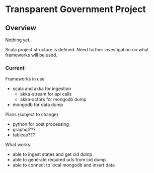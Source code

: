# Transparent Government Project

## Overview
Nothing yet. 

Scala project structure is defined.
Need further investigation on what frameworks will be used.

### Current
Frameworks in use
- scala and akka for ingestion
  - akka-stream for api calls
  - akka-actors for mongodb dump
- mongodb for data dump

Plans (subject to change)
- python for post processing
- graphql???
- tableau???

What works
- able to ingest states and get cid dump
- able to generate required urls from cid dump
- able to connect to local mongodb and insert data
